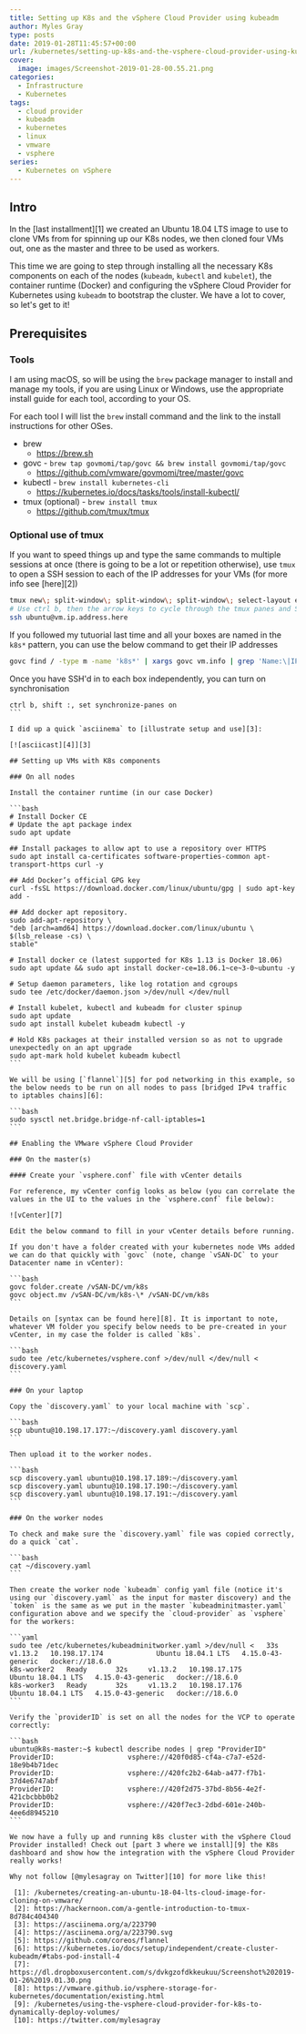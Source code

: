 ```yaml
---
title: Setting up K8s and the vSphere Cloud Provider using kubeadm
author: Myles Gray
type: posts
date: 2019-01-28T11:45:57+00:00
url: /kubernetes/setting-up-k8s-and-the-vsphere-cloud-provider-using-kubeadm/
cover:
  image: images/Screenshot-2019-01-28-00.55.21.png
categories:
  - Infrastructure
  - Kubernetes
tags:
  - cloud provider
  - kubeadm
  - kubernetes
  - linux
  - vmware
  - vsphere
series:
  - Kubernetes on vSphere
---
```


## Intro

In the [last installment][1] we created an Ubuntu 18.04 LTS image to use to clone VMs from for spinning up our K8s nodes, we then cloned four VMs out, one as the master and three to be used as workers.

This time we are going to step through installing all the necessary K8s components on each of the nodes (`kubeadm`, `kubectl` and `kubelet`), the container runtime (Docker) and configuring the vSphere Cloud Provider for Kubernetes using `kubeadm` to bootstrap the cluster. We have a lot to cover, so let's get to it!

## Prerequisites

### Tools

I am using macOS, so will be using the `brew` package manager to install and manage my tools, if you are using Linux or Windows, use the appropriate install guide for each tool, according to your OS.

For each tool I will list the `brew` install command and the link to the install instructions for other OSes.

  * brew 
      * <https://brew.sh>
  * govc - `brew tap govmomi/tap/govc && brew install govmomi/tap/govc` 
      * <https://github.com/vmware/govmomi/tree/master/govc>
  * kubectl - `brew install kubernetes-cli` 
      * <https://kubernetes.io/docs/tasks/tools/install-kubectl/>
  * tmux (optional) - `brew install tmux` 
      * <https://github.com/tmux/tmux>

### Optional use of tmux

If you want to speed things up and type the same commands to multiple sessions at once (there is going to be a lot or repetition otherwise), use `tmux` to open a SSH session to each of the IP addresses for your VMs (for more info see [here][2])

```bash
tmux new\; split-window\; split-window\; split-window\; select-layout even-vertical
# Use ctrl b, then the arrow keys to cycle through the tmux panes and SSH to each box independently
ssh ubuntu@vm.ip.address.here
```

If you followed my tutuorial last time and all your boxes are named in the `k8s*` pattern, you can use the below command to get their IP addresses

```bash
govc find / -type m -name 'k8s*' | xargs govc vm.info | grep 'Name:\|IP'
```

Once you have SSH'd in to each box independently, you can turn on synchronisation

<pre><code class="css">ctrl b, shift :, set synchronize-panes on
```

I did up a quick `asciinema` to [illustrate setup and use][3]:

[![asciicast][4]][3]

## Setting up VMs with K8s components

### On all nodes

Install the container runtime (in our case Docker)

```bash
# Install Docker CE
# Update the apt package index
sudo apt update

## Install packages to allow apt to use a repository over HTTPS
sudo apt install ca-certificates software-properties-common apt-transport-https curl -y

## Add Docker’s official GPG key
curl -fsSL https://download.docker.com/linux/ubuntu/gpg | sudo apt-key add -

## Add docker apt repository.
sudo add-apt-repository \
"deb [arch=amd64] https://download.docker.com/linux/ubuntu \
$(lsb_release -cs) \
stable"

# Install docker ce (latest supported for K8s 1.13 is Docker 18.06)
sudo apt update && sudo apt install docker-ce=18.06.1~ce~3-0~ubuntu -y

# Setup daemon parameters, like log rotation and cgroups
sudo tee /etc/docker/daemon.json >/dev/null <<EOF
{
  "exec-opts": ["native.cgroupdriver=systemd"],
  "log-driver": "json-file",
  "log-opts": {
    "max-size": "100m"
  },
  "storage-driver": "overlay2"
}
EOF

sudo mkdir -p /etc/systemd/system/docker.service.d

# Restart docker.
sudo systemctl daemon-reload
sudo systemctl restart docker
```

Install the K8s components

```bash
# Add the K8s repo to apt
curl -s https://packages.cloud.google.com/apt/doc/apt-key.gpg | sudo apt-key add -
echo "deb https://apt.kubernetes.io/ kubernetes-xenial main" | sudo tee /etc/apt/sources.list.d/kubernetes.list >/dev/null

# Install kubelet, kubectl and kubeadm for cluster spinup
sudo apt update
sudo apt install kubelet kubeadm kubectl -y

# Hold K8s packages at their installed version so as not to upgrade unexpectedly on an apt upgrade
sudo apt-mark hold kubelet kubeadm kubectl
```

We will be using [`flannel`][5] for pod networking in this example, so the below needs to be run on all nodes to pass [bridged IPv4 traffic to iptables chains][6]:

```bash
sudo sysctl net.bridge.bridge-nf-call-iptables=1
```

## Enabling the VMware vSphere Cloud Provider

### On the master(s)

#### Create your `vsphere.conf` file with vCenter details

For reference, my vCenter config looks as below (you can correlate the values in the UI to the values in the `vsphere.conf` file below):

![vCenter][7] 

Edit the below command to fill in your vCenter details before running.

If you don't have a folder created with your kubernetes node VMs added we can do that quickly with `govc` (note, change `vSAN-DC` to your Datacenter name in vCenter):

```bash
govc folder.create /vSAN-DC/vm/k8s
govc object.mv /vSAN-DC/vm/k8s-\* /vSAN-DC/vm/k8s
```

Details on [syntax can be found here][8]. It is important to note, whatever VM folder you specify below needs to be pre-created in your vCenter, in my case the folder is called `k8s`.

```bash
sudo tee /etc/kubernetes/vsphere.conf >/dev/null <<EOF
[Global]
user = "administrator@vsphere.local"
password = "Admin!23"
port = "443"
insecure-flag = "1"

[VirtualCenter "10.198.17.154"]
datacenters = "vSAN-DC"

[Workspace]
server = "10.198.17.154"
datacenter = "vSAN-DC"
default-datastore = "vsanDatastore"
resourcepool-path = "vSAN-Cluster/Resources"
folder = "k8s"

[Disk]
scsicontrollertype = pvscsi

[Network]
public-network = "VM Network"
EOF
```

Activate the vSphere Cloud Provider in our `kubeadm init` config file. Additionally, as we are deploying `flannel` as our overlay network for pods and it requires the below subnet CIDR in order for the overlay to work.

```yaml
sudo tee /etc/kubernetes/kubeadminitmaster.yaml >/dev/null <<EOF
apiVersion: kubeadm.k8s.io/v1beta1
kind: InitConfiguration
bootstrapTokens:
       - groups:
         - system:bootstrappers:kubeadm:default-node-token
         token: y7yaev.9dvwxx6ny4ef8vlq
         ttl: 0s
         usages:
         - signing
         - authentication
nodeRegistration:
  kubeletExtraArgs:
    cloud-provider: "vsphere"
    cloud-config: "/etc/kubernetes/vsphere.conf"
---
apiVersion: kubeadm.k8s.io/v1beta1
kind: ClusterConfiguration
kubernetesVersion: v1.13.3
apiServer:
  extraArgs:
    cloud-provider: "vsphere"
    cloud-config: "/etc/kubernetes/vsphere.conf"
  extraVolumes:
  - name: cloud
    hostPath: "/etc/kubernetes/vsphere.conf"
    mountPath: "/etc/kubernetes/vsphere.conf"
controllerManager:
  extraArgs:
    cloud-provider: "vsphere"
    cloud-config: "/etc/kubernetes/vsphere.conf"
  extraVolumes:
  - name: cloud
    hostPath: "/etc/kubernetes/vsphere.conf"
    mountPath: "/etc/kubernetes/vsphere.conf"
networking:
  podSubnet: "10.244.0.0/16"
EOF
```

Restart the kubelet daemon to reload the configuration

```bash
sudo systemctl daemon-reload
sudo systemctl restart kubelet
```

## Initialising the cluster with kubeadm

### On all nodes

Firstly, verify that connectivity to the required `gcr.io` registries is working by pulling the containers required by `kubeadm`

```bash
$ sudo kubeadm config images pull
[config/images] Pulled k8s.gcr.io/kube-apiserver:v1.13.2
[config/images] Pulled k8s.gcr.io/kube-controller-manager:v1.13.2
[config/images] Pulled k8s.gcr.io/kube-scheduler:v1.13.2
[config/images] Pulled k8s.gcr.io/kube-proxy:v1.13.2
[config/images] Pulled k8s.gcr.io/pause:3.1
[config/images] Pulled k8s.gcr.io/etcd:3.2.24
[config/images] Pulled k8s.gcr.io/coredns:1.2.6
```

### On the master node(s)

Initialise `kubeadm` with the config file from above which includes our vSphere Cloud Provider and Flannel CIDR configurations.

```bash
$ sudo kubeadm init --config /etc/kubernetes/kubeadminitmaster.yaml
[init] Using Kubernetes version: v1.13.0
[preflight] Running pre-flight checks
[preflight] Pulling images required for setting up a Kubernetes cluster
[preflight] This might take a minute or two, depending on the speed of your internet connection
[preflight] You can also perform this action in beforehand using 'kubeadm config images pull'
[kubelet-start] Writing kubelet environment file with flags to file "/var/lib/kubelet/kubeadm-flags.env"
[kubelet-start] Writing kubelet configuration to file "/var/lib/kubelet/config.yaml"
[kubelet-start] Activating the kubelet service
[certs] Using certificateDir folder "/etc/kubernetes/pki"
[certs] Generating "etcd/ca" certificate and key
[certs] Generating "etcd/peer" certificate and key
[certs] etcd/peer serving cert is signed for DNS names [k8s-master localhost] and IPs [10.198.17.177 127.0.0.1 ::1]
[certs] Generating "etcd/healthcheck-client" certificate and key
[certs] Generating "apiserver-etcd-client" certificate and key
[certs] Generating "etcd/server" certificate and key
[certs] etcd/server serving cert is signed for DNS names [k8s-master localhost] and IPs [10.198.17.177 127.0.0.1 ::1]
[certs] Generating "ca" certificate and key
[certs] Generating "apiserver" certificate and key
[certs] apiserver serving cert is signed for DNS names [k8s-master kubernetes kubernetes.default kubernetes.default.svc kubernetes.default.svc.cluster.local] and IPs [10.96.0.1 10.198.17.177]
[certs] Generating "apiserver-kubelet-client" certificate and key
[certs] Generating "front-proxy-ca" certificate and key
[certs] Generating "front-proxy-client" certificate and key
[certs] Generating "sa" key and public key
[kubeconfig] Using kubeconfig folder "/etc/kubernetes"
[kubeconfig] Writing "admin.conf" kubeconfig file
[kubeconfig] Writing "kubelet.conf" kubeconfig file
[kubeconfig] Writing "controller-manager.conf" kubeconfig file
[kubeconfig] Writing "scheduler.conf" kubeconfig file
[control-plane] Using manifest folder "/etc/kubernetes/manifests"
[control-plane] Creating static Pod manifest for "kube-apiserver"
[controlplane] Adding extra host path mount "cloud" to "kube-apiserver"
[controlplane] Adding extra host path mount "cloud" to "kube-controller-manager"
[control-plane] Creating static Pod manifest for "kube-controller-manager"
[controlplane] Adding extra host path mount "cloud" to "kube-apiserver"
[controlplane] Adding extra host path mount "cloud" to "kube-controller-manager"
[control-plane] Creating static Pod manifest for "kube-scheduler"
[controlplane] Adding extra host path mount "cloud" to "kube-apiserver"
[controlplane] Adding extra host path mount "cloud" to "kube-controller-manager"
[etcd] Creating static Pod manifest for local etcd in "/etc/kubernetes/manifests"
[wait-control-plane] Waiting for the kubelet to boot up the control plane as static Pods from directory "/etc/kubernetes/manifests". This can take up to 4m0s
[apiclient] All control plane components are healthy after 23.503056 seconds
[uploadconfig] storing the configuration used in ConfigMap "kubeadm-config" in the "kube-system" Namespace
[kubelet] Creating a ConfigMap "kubelet-config-1.13" in namespace kube-system with the configuration for the kubelets in the cluster
[patchnode] Uploading the CRI Socket information "/var/run/dockershim.sock" to the Node API object "k8s-master" as an annotation
[mark-control-plane] Marking the node k8s-master as control-plane by adding the label "node-role.kubernetes.io/master=''"
[mark-control-plane] Marking the node k8s-master as control-plane by adding the taints [node-role.kubernetes.io/master:NoSchedule]
[bootstrap-token] Using token: p8iv6v.zu8eofjtbc9r54dd
[bootstrap-token] Configuring bootstrap tokens, cluster-info ConfigMap, RBAC Roles
[bootstraptoken] configured RBAC rules to allow Node Bootstrap tokens to post CSRs in order for nodes to get long term certificate credentials
[bootstraptoken] configured RBAC rules to allow the csrapprover controller automatically approve CSRs from a Node Bootstrap Token
[bootstraptoken] configured RBAC rules to allow certificate rotation for all node client certificates in the cluster
[bootstraptoken] creating the "cluster-info" ConfigMap in the "kube-public" namespace
[addons] Applied essential addon: CoreDNS
[addons] Applied essential addon: kube-proxy

Your Kubernetes master has initialized successfully!

To start using your cluster, you need to run the following as a regular user:

  mkdir -p $HOME/.kube
  sudo cp -i /etc/kubernetes/admin.conf $HOME/.kube/config
  sudo chown $(id -u):$(id -g) $HOME/.kube/config

You should now deploy a pod network to the cluster.
Run "kubectl apply -f [podnetwork].yaml" with one of the options listed at:
  https://kubernetes.io/docs/concepts/cluster-administration/addons/

You can now join any number of machines by running the following on each node
as root:

  kubeadm join 10.198.17.177:6443 --token p8iv6v.zu8eofjtbc9r54dd --discovery-token-ca-cert-hash sha256:398f667fb3a6ffe6296e4d07c825834b54cce73bacf58641915cf79a1d1895f7
```

A lot of text will output as it spins up the cluster components, if all is successful, we can start using the cluster now by importing the `kubeconfig`.

```bash
mkdir -p $HOME/.kube
sudo cp -i /etc/kubernetes/admin.conf $HOME/.kube/config
sudo chown $(id -u):$(id -g) $HOME/.kube/config
```

You can also use it on external systems by copying the output from the below command into your local computer's `~/.kube/config` file:

```bash
sudo cat /etc/kubernetes/admin.conf
```

Let's deploy our `flannel` pod overlay networking so the pods can communicate with each other.

```bash
kubectl apply -f https://raw.githubusercontent.com/coreos/flannel/bc79dd1505b0c8681ece4de4c0d86c5cd2643275/Documentation/kube-flannel.yml
```

Check to make sure the pods are all in the status `Running`:

```bash
$ kubectl get pods --all-namespaces
NAMESPACE     NAME                                 READY   STATUS    RESTARTS   AGE
kube-system   coredns-86c58d9df4-fqbdm             1/1     Running   0          2m19s
kube-system   coredns-86c58d9df4-zhpj6             1/1     Running   0          2m19s
kube-system   etcd-k8s-master                      1/1     Running   0          2m37s
kube-system   kube-apiserver-k8s-master            1/1     Running   0          68s
kube-system   kube-controller-manager-k8s-master   1/1     Running   0          2m36s
kube-system   kube-flannel-ds-amd64-8cst6          1/1     Running   0          26s
kube-system   kube-proxy-6grkv                     1/1     Running   0          2m19s
kube-system   kube-scheduler-k8s-master            1/1     Running   0          2m36s
```

Export the master node config used to point the workers being joined to the master:

```bash
kubectl -n kube-public get configmap cluster-info -o jsonpath='{.data.kubeconfig}' > discovery.yaml
```

### On your laptop

Copy the `discovery.yaml` to your local machine with `scp`.

```bash
scp ubuntu@10.198.17.177:~/discovery.yaml discovery.yaml
```

Then upload it to the worker nodes.

```bash
scp discovery.yaml ubuntu@10.198.17.189:~/discovery.yaml
scp discovery.yaml ubuntu@10.198.17.190:~/discovery.yaml
scp discovery.yaml ubuntu@10.198.17.191:~/discovery.yaml
```

### On the worker nodes

To check and make sure the `discovery.yaml` file was copied correctly, do a quick `cat`.

```bash
cat ~/discovery.yaml
```

Then create the worker node `kubeadm` config yaml file (notice it's using our `discovery.yaml` as the input for master discovery) and the `token` is the same as we put in the master `kubeadminitmaster.yaml` configuration above and we specify the `cloud-provider` as `vsphere` for the workers:

```yaml
sudo tee /etc/kubernetes/kubeadminitworker.yaml >/dev/null <<EOF
apiVersion: kubeadm.k8s.io/v1alpha3
kind: JoinConfiguration
discoveryFile: discovery.yaml
token: y7yaev.9dvwxx6ny4ef8vlq
nodeRegistration:
  kubeletExtraArgs:
    cloud-provider: vsphere
EOF
```

And now we should be able to join our workers to the cluster.

```bash
$ sudo kubeadm join --config /etc/kubernetes/kubeadminitworker.yaml

[preflight] Running pre-flight checks
[discovery] Trying to connect to API Server "10.198.17.177:6443"
[discovery] Created cluster-info discovery client, requesting info from "https://10.198.17.177:6443"
[discovery] Requesting info from "https://10.198.17.177:6443" again to validate TLS against the pinned public key
[discovery] Cluster info signature and contents are valid and TLS certificate validates against pinned roots, will use API Server "10.198.17.177:6443"
[discovery] Successfully established connection with API Server "10.198.17.177:6443"
[join] Reading configuration from the cluster...
[join] FYI: You can look at this config file with 'kubectl -n kube-system get cm kubeadm-config -oyaml'
[kubelet] Downloading configuration for the kubelet from the "kubelet-config-1.13" ConfigMap in the kube-system namespace
[kubelet-start] Writing kubelet configuration to file "/var/lib/kubelet/config.yaml"
[kubelet-start] Writing kubelet environment file with flags to file "/var/lib/kubelet/kubeadm-flags.env"
[kubelet-start] Activating the kubelet service
[tlsbootstrap] Waiting for the kubelet to perform the TLS Bootstrap...
[patchnode] Uploading the CRI Socket information "/var/run/dockershim.sock" to the Node API object "k8s-worker1" as an annotation

This node has joined the cluster:
* Certificate signing request was sent to apiserver and a response was received.
* The Kubelet was informed of the new secure connection details.

Run 'kubectl get nodes' on the master to see this node join the cluster.
```

## Verify setup

Now, as the output says above, back on the master check that all nodes have joined the cluster

```bash
ubuntu@k8s-master:~$ kubectl get nodes -o wide
NAME          STATUS   ROLES    AGE     VERSION   INTERNAL-IP     EXTERNAL-IP     OS-IMAGE             KERNEL-VERSION      CONTAINER-RUNTIME
k8s-master    Ready    master   4m44s   v1.13.2   10.198.17.177   10.198.17.177   Ubuntu 18.04.1 LTS   4.15.0-43-generic   docker://18.6.0
k8s-worker1   Ready    <none>   33s     v1.13.2   10.198.17.174   <none>          Ubuntu 18.04.1 LTS   4.15.0-43-generic   docker://18.6.0
k8s-worker2   Ready    <none>   32s     v1.13.2   10.198.17.175   <none>          Ubuntu 18.04.1 LTS   4.15.0-43-generic   docker://18.6.0
k8s-worker3   Ready    <none>   32s     v1.13.2   10.198.17.176   <none>          Ubuntu 18.04.1 LTS   4.15.0-43-generic   docker://18.6.0
```

Verify the `providerID` is set on all the nodes for the VCP to operate correctly:

```bash
ubuntu@k8s-master:~$ kubectl describe nodes | grep "ProviderID"
ProviderID:                  vsphere://420f0d85-cf4a-c7a7-e52d-18e9b4b71dec
ProviderID:                  vsphere://420fc2b2-64ab-a477-f7b1-37d4e6747abf
ProviderID:                  vsphere://420f2d75-37bd-8b56-4e2f-421cbcbbb0b2
ProviderID:                  vsphere://420f7ec3-2dbd-601e-240b-4ee6d8945210
```

We now have a fully up and running k8s cluster with the vSphere Cloud Provider installed! Check out [part 3 where we install][9] the K8s dashboard and show how the integration with the vSphere Cloud Provider really works!

Why not follow [@mylesagray on Twitter][10] for more like this!

 [1]: /kubernetes/creating-an-ubuntu-18-04-lts-cloud-image-for-cloning-on-vmware/
 [2]: https://hackernoon.com/a-gentle-introduction-to-tmux-8d784c404340
 [3]: https://asciinema.org/a/223790
 [4]: https://asciinema.org/a/223790.svg
 [5]: https://github.com/coreos/flannel
 [6]: https://kubernetes.io/docs/setup/independent/create-cluster-kubeadm/#tabs-pod-install-4
 [7]: https://dl.dropboxusercontent.com/s/dvkgzofdkkeukuu/Screenshot%202019-01-26%2019.01.30.png
 [8]: https://vmware.github.io/vsphere-storage-for-kubernetes/documentation/existing.html
 [9]: /kubernetes/using-the-vsphere-cloud-provider-for-k8s-to-dynamically-deploy-volumes/
 [10]: https://twitter.com/mylesagray